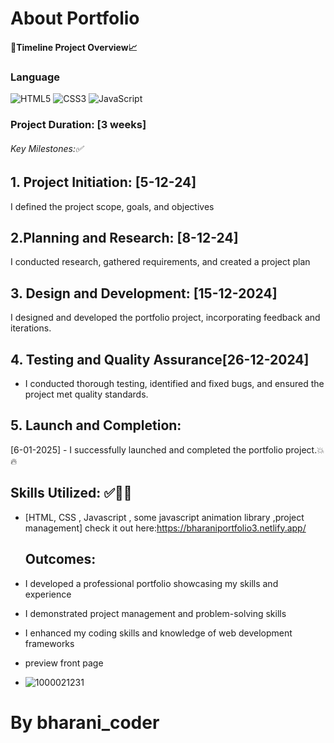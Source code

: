 # About Portfolio 

#### 🎯Timeline Project Overview📈

### Language
![HTML5](https://img.shields.io/badge/html5-%23E34F26.svg?style=for-the-badge&logo=html5&logoColor=white) ![CSS3](https://img.shields.io/badge/css3-%231572B6.svg?style=for-the-badge&logo=css3&logoColor=white) ![JavaScript](https://img.shields.io/badge/javascript-%23323330.svg?style=for-the-badge&logo=javascript&logoColor=%23F7DF1E)

### Project Duration: [3 weeks]

###### Key Milestones:✅
## 1. Project Initiation: [5-12-24] 

 I defined the project scope, goals, and objectives

## 2.Planning and Research: [8-12-24] 

 I conducted research, gathered requirements, and created a project plan

## 3. Design and Development: [15-12-2024] 

I designed and developed the portfolio project, incorporating feedback and iterations.

## 4. Testing and Quality Assurance[26-12-2024]

 - I conducted thorough testing, identified and fixed bugs, and ensured the project met quality standards.

## 5. Launch and Completion: 

[6-01-2025] - I successfully launched and completed the portfolio project.💥🔥

## Skills Utilized: ✅🧑‍🎓
- [HTML, CSS , Javascript , some javascript  animation library ,project management]
check it out here:https://bharaniportfolio3.netlify.app/
  ## Outcomes:
- I developed a professional portfolio showcasing my skills and experience

- I demonstrated project management and problem-solving skills

- I enhanced my coding skills and knowledge of web development frameworks

- preview front page
- ![1000021231](https://github.com/user-attachments/assets/8b9bd422-6f58-4f7f-895c-df3d60582430)

# By bharani_coder
